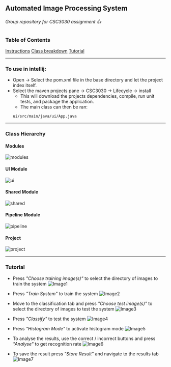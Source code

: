 ## Automated Image Processing System
###### Group repository for CSC3030 assignment :+1:

### Table of Contents
[Instructions](#Instructions)
[Class breakdown](#hierarchy)
[Tutorial](#tutorial)

---
<a name="Instructions"/>

### To use in intellij:
* Open -> Select the pom.xml file in the base directory and let the project index itself.
* Select the maven projects pane -> CSC3030 -> Lifecycle -> install
  * This will download the projects dependencies, compile, run unit tests, and package the application.
  * The main class can then be ran:
  ```
  ui/src/main/java/ui/App.java
  ```
---

<a name="hierarchy"/>

### Class Hierarchy
#### Modules
![modules](resources/diagrams/Modules.PNG)
#### UI Module
![ui](resources/diagrams/UI.PNG)
#### Shared Module
![shared](resources/diagrams/Shared.PNG)
#### Pipeline Module
![pipeline](resources/diagrams/Pipeline.PNG)
#### Project
![project](resources/diagrams/Project.PNG)

---

<a name="tutorial"/>

### Tutorial
* Press *"Choose training image(s)"* to select the directory of images to train the system
![Image1](resources/tutorial/directory_selection.PNG "Training directory selection")

* Press *"Train System"* to train the system
![Image2](resources/tutorial/training.PNG "Training")

* Move to the classification tab and press *"Choose test image(s)"* to select the directory of images to test the system
![Image3](resources/tutorial/directory_selection2.PNG "Test directory selection")

* Press *"Classify"* to test the system
![Image4](resources/tutorial/classification.PNG "Classification")

* Press *"Histogram Mode"* to activate histogram mode
![Image5](resources/tutorial/histogram_mode.PNG "Histogram mode")

* To analyse the results, use the correct / incorrect buttons and press *"Analyse"* to get recognition rate
![Image6](resources/tutorial/analysis.PNG "Recognition Rate")

* To save the result press *"Store Result"* and navigate to the results tab
![Image7](resourcestutorial/results.PNG "Results")